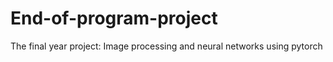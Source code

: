 # End-of-program-project
The final year project: Image processing and neural networks using pytorch

